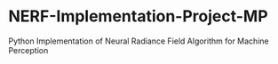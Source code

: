 # NERF-Implementation-Project-MP
Python Implementation of Neural Radiance Field Algorithm for Machine Perception

